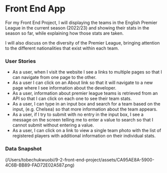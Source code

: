 # Front End App

For my Front End Project, I will displaying the teams in the English Premier League in the current season (2022/23) and showing their stats in the season so far, while explaining how those stats are taken.

I will also discuss on the diversity of the Premier League, bringing attention to the different nationalities that exist within each team.

### User Stories

- As a user, when I visit the website I see a links to multiple pages so that I can navigate from one page to the other.
- As a user I can click on an About link so that it will navigate to a new page where I see information about the developer.
- As a user, information about premier league teams is retrieved from an API so that I can click on each one to see their team stats.
- As a user, I can type in an input box and search for a team based on the input, (e.g. Chelsea) so that more information about the team appears.
- As a user, if I try to submit with no entry in the input box, I see a message on the screen telling me to enter a value to search so that I cannot submit without entering a value.
- As a user, I can click on a link to view a single team photo with the list of registered players with additional information on their individual stats.

### Data Snapshot

(/Users/tobechukwuobi/9-2-front-end-project/assets/CA95AE8A-5900-4C6B-BB89-FAD72E02A587.png) 
